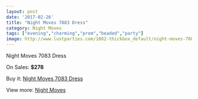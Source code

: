 ```yaml
---
layout: post
date: '2017-02-26'
title: "Night Moves 7083 Dress"
category: Night Moves
tags: ["evening","charming","prom","beaded","party"]
image: http://www.lustparties.com/1082-thickbox_default/night-moves-7083-dress.jpg
---
```

Night Moves 7083 Dress

On Sales: **$278**
<a href="https://www.lustparties.com/en/night-moves/353-night-moves-7083-dress.html"><amp-img layout="responsive" width="600" height="600" src="//www.lustparties.com/1082-thickbox_default/night-moves-7083-dress.jpg" alt="Night Moves 7083 Dress 0" /></a>
<a href="https://www.lustparties.com/en/night-moves/353-night-moves-7083-dress.html"><amp-img layout="responsive" width="600" height="600" src="//www.lustparties.com/1085-thickbox_default/night-moves-7083-dress.jpg" alt="Night Moves 7083 Dress 1" /></a>
<a href="https://www.lustparties.com/en/night-moves/353-night-moves-7083-dress.html"><amp-img layout="responsive" width="600" height="600" src="//www.lustparties.com/1084-thickbox_default/night-moves-7083-dress.jpg" alt="Night Moves 7083 Dress 2" /></a>
<a href="https://www.lustparties.com/en/night-moves/353-night-moves-7083-dress.html"><amp-img layout="responsive" width="600" height="600" src="//www.lustparties.com/1083-thickbox_default/night-moves-7083-dress.jpg" alt="Night Moves 7083 Dress 3" /></a>

Buy it: [Night Moves 7083 Dress](https://www.lustparties.com/en/night-moves/353-night-moves-7083-dress.html "Night Moves 7083 Dress")

View more: [Night Moves](https://www.lustparties.com/en/3-night-moves "Night Moves")